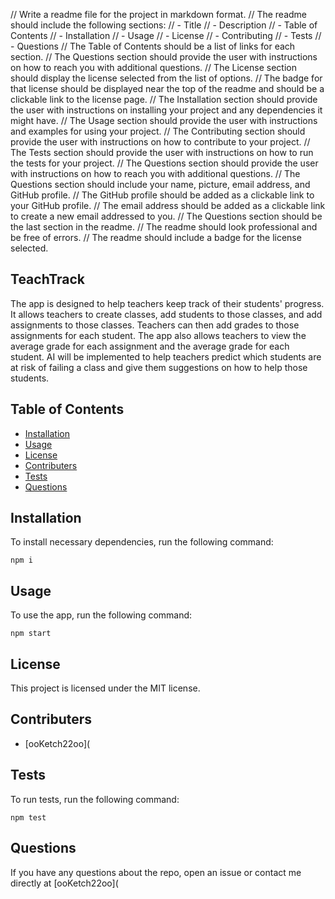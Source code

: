 // Write a readme file for the project in markdown format.
// The readme should include the following sections:
// - Title
// - Description
// - Table of Contents
// - Installation
// - Usage
// - License
// - Contributing
// - Tests
// - Questions
// The Table of Contents should be a list of links for each section.
// The Questions section should provide the user with instructions on how to reach you with additional questions.
// The License section should display the license selected from the list of options.
// The badge for that license should be displayed near the top of the readme and should be a clickable link to the license page.
// The Installation section should provide the user with instructions on installing your project and any dependencies it might have.
// The Usage section should provide the user with instructions and examples for using your project.
// The Contributing section should provide the user with instructions on how to contribute to your project.
// The Tests section should provide the user with instructions on how to run the tests for your project.
// The Questions section should provide the user with instructions on how to reach you with additional questions.
// The Questions section should include your name, picture, email address, and GitHub profile.
// The GitHub profile should be added as a clickable link to your GitHub profile.
// The email address should be added as a clickable link to create a new email addressed to you.
// The Questions section should be the last section in the readme.
// The readme should look professional and be free of errors.
// The readme should include a badge for the license selected.
  
## TeachTrack

The app is designed to help teachers keep track of their students' progress. It allows teachers to create classes, add students to those classes, and add assignments to those classes. Teachers can then add grades to those assignments for each student. The app also allows teachers to view the average grade for each assignment and the average grade for each student. AI will be implemented to help teachers predict which students are at risk of failing a class and give them suggestions on how to help those students.

## Table of Contents

* [Installation](#installation)
* [Usage](#usage)
* [License](#license)
* [Contributers](#contributers)
* [Tests](#tests)
* [Questions](#questions)

## Installation

To install necessary dependencies, run the following command:

```
npm i
```

## Usage

To use the app, run the following command:

```
npm start
```

## License

This project is licensed under the MIT license.

## Contributers

* [ooKetch22oo](

## Tests

To run tests, run the following command:

```
npm test
```

## Questions

If you have any questions about the repo, open an issue or contact me directly at
[ooKetch22oo](
